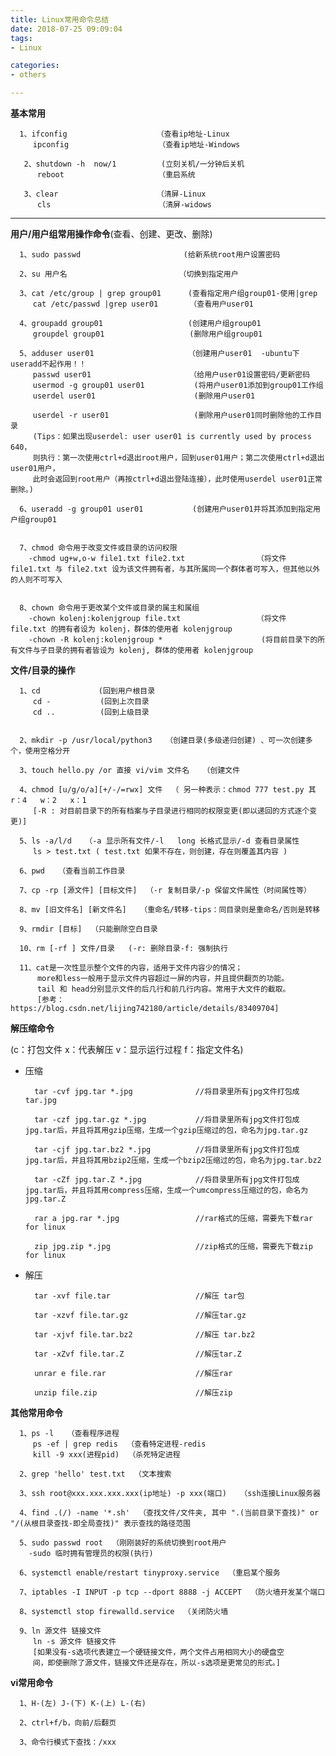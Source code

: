 ```yaml
---
title: Linux常用命令总结
date: 2018-07-25 09:09:04
tags: 
- Linux

categories:
- others

---
```


**基本常用**
          
      1、ifconfig                    （查看ip地址-Linux
         ipconfig                    （查看ip地址-Windows
               
       2、shutdown -h  now/1          (立刻关机/一分钟后关机
          reboot                     （重启系统
          
       3、clear                      （清屏-Linux
          cls                        （清屏-widows
             
           
---

**用户/用户组常用操作命令**(查看、创建、更改、删除)

      1、sudo passwd                       (给新系统root用户设置密码
      
      2、su 用户名                         （切换到指定用户
      
      3、cat /etc/group | grep group01      (查看指定用户组group01-使用|grep
         cat /etc/passwd |grep user01       （查看用户user01
         
      4、groupadd group01                   (创建用户组group01
         groupdel group01                   (删除用户组group01
         
      5、adduser user01                     （创建用户user01  -ubuntu下useradd不起作用！！
         passwd user01                      （给用户user01设置密码/更新密码
         usermod -g group01 user01           (将用户user01添加到group01工作组
         userdel user01                      (删除用户user01
         
         userdel -r user01                   (删除用户user01同时删除他的工作目录
         (Tips：如果出现userdel: user user01 is currently used by process 640，
         则执行：第一次使用ctrl+d退出root用户，回到user01用户；第二次使用ctrl+d退出user01用户，
         此时会返回到root用户（再按ctrl+d退出登陆连接），此时使用userdel user01正常删除。)
         
      6、useradd -g group01 user01           (创建用户user01并将其添加到指定用户组group01
         
         
      7、chmod 命令用于改变文件或目录的访问权限
        -chmod ug+w,o-w file1.txt file2.txt                （将文件 file1.txt 与 file2.txt 设为该文件拥有者，与其所属同一个群体者可写入，但其他以外的人则不可写入
        
        
      8、chown 命令用于更改某个文件或目录的属主和属组
        -chown kolenj:kolenjgroup file.txt                 （将文件 file.txt 的拥有者设为 kolenj，群体的使用者 kolenjgroup
        -chown -R kolenj:kolenjgroup *                      (将目前目录下的所有文件与子目录的拥有者皆设为 kolenj, 群体的使用者 kolenjgroup

      
**文件/目录的操作**

      1、cd             (回到用户根目录
         cd -           (回到上次目录
         cd ..          (回到上级目录
         

      2、mkdir -p /usr/local/python3   （创建目录(多级递归创建) 、可一次创建多个，使用空格分开

      3、touch hello.py /or 直接 vi/vim 文件名   （创建文件

      4、chmod [u/g/o/a][+/-/=rwx] 文件  （ 另一种表示：chmod 777 test.py 其 r：4   w：2   x：1
         [-R : 对目前目录下的所有档案与子目录进行相同的权限变更(即以递回的方式逐个变更)]

      5、ls -a/l/d   （-a 显示所有文件/-l	long 长格式显示/-d 查看目录属性
         ls > test.txt ( test.txt 如果不存在，则创建，存在则覆盖其内容 )

      6、pwd   （查看当前工作目录

      7、cp -rp [源文件] [目标文件]  （-r 复制目录/-p 保留文件属性（时间属性等）

      8、mv [旧文件名] [新文件名]   （重命名/转移-tips：同目录则是重命名/否则是转移

      9、rmdir [目标]  （只能删除空白目录

      10、rm [-rf ] 文件/目录   (-r: 删除目录-f: 强制执行

      11、cat是一次性显示整个文件的内容，适用于文件内容少的情况；
          more和less一般用于显示文件内容超过一屏的内容，并且提供翻页的功能。
          tail 和 head分别显示文件的后几行和前几行内容。常用于大文件的截取。
          [参考：https://blog.csdn.net/lijing742180/article/details/83409704]
          
**解压缩命令**
    
(c：打包文件 x：代表解压 v：显示运行过程 f：指定文件名)
         
* 压缩


        tar -cvf jpg.tar *.jpg              //将目录里所有jpg文件打包成tar.jpg 
        
        tar -czf jpg.tar.gz *.jpg           //将目录里所有jpg文件打包成jpg.tar后，并且将其用gzip压缩，生成一个gzip压缩过的包，命名为jpg.tar.gz
        
        tar -cjf jpg.tar.bz2 *.jpg          //将目录里所有jpg文件打包成jpg.tar后，并且将其用bzip2压缩，生成一个bzip2压缩过的包，命名为jpg.tar.bz2
        
        tar -cZf jpg.tar.Z *.jpg            //将目录里所有jpg文件打包成jpg.tar后，并且将其用compress压缩，生成一个umcompress压缩过的包，命名为jpg.tar.Z
        
        rar a jpg.rar *.jpg                 //rar格式的压缩，需要先下载rar for linux
        
        zip jpg.zip *.jpg                   //zip格式的压缩，需要先下载zip for linux
        
* 解压
        
        
        tar -xvf file.tar                   //解压 tar包
        
        tar -xzvf file.tar.gz               //解压tar.gz
        
        tar -xjvf file.tar.bz2              //解压 tar.bz2
        
        tar -xZvf file.tar.Z                //解压tar.Z
        
        unrar e file.rar                    //解压rar
        
        unzip file.zip                      //解压zip



**其他常用命令**

      1、ps -l   （查看程序进程
         ps -ef | grep redis  （查看特定进程-redis
         kill -9 xxx(进程pid)  （杀死特定进程

      2、grep 'hello' test.txt  （文本搜索

      3、ssh root@xxx.xxx.xxx.xxx(ip地址) -p xxx(端口)   （ssh连接Linux服务器

      4、find .(/) -name '*.sh'  （查找文件/文件夹, 其中 ".(当前目录下查找)" or "/(从根目录查找-即全局查找)" 表示查找的路径范围

      5、sudo passwd root  （刚刚装好的系统切换到root用户
        -sudo 临时拥有管理员的权限(执行)

      6、systemctl enable/restart tinyproxy.service  （重启某个服务

      7、iptables -I INPUT -p tcp --dport 8888 -j ACCEPT  （防火墙开发某个端口

      8、systemctl stop firewalld.service  （关闭防火墙
         
      9、ln 源文件 链接文件
         ln -s 源文件 链接文件
         [如果没有-s选项代表建立一个硬链接文件，两个文件占用相同大小的硬盘空                  
         间，即使删除了源文件，链接文件还是存在，所以-s选项是更常见的形式。]



**vi常用命令**

      1、H-(左) J-(下) K-(上) L-(右)
      
      2、ctrl+f/b，向前/后翻页
      
      3、命令行模式下查找：/xxx

   